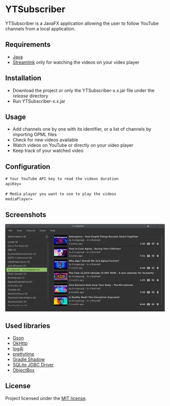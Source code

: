 # YTSubscriber

YTSubscriber is a JavaFX application allowing the user to follow YouTube channels from a local application.


## Requirements

+ [Java](http://www.java.com/en/download/)
+ [Streamlink](https://streamlink.github.io/) only for watching the videos on your video player


## Installation

+ Download the project or only the YTSubscriber-x.x.jar file under the *release* directory
+ Run YTSubscriber-x.x.jar 


## Usage

+ Add channels one by one with its identifier, or a list of channels by importing OPML files
+ Check for new videos available
+ Watch videos on YouTube or directly on your video player
+ Keep track of your watched video


## Configuration

```
# Your YouTube API key to read the videos duration
apiKey=

# Media player you want to use to play the videos
mediaPlayer=
```


## Screenshots

![](/screenshots/ytsubscriber.png)


## Used libraries

+ [Gson](https://github.com/google/gson)
+ [OkHttp](https://github.com/square/okhttp/)
+ [log4j](https://logging.apache.org/log4j/2.x/)
+ [prettytime](https://github.com/ocpsoft/prettytime)
+ [Gradle Shadow](https://github.com/johnrengelman/shadow)
+ [SQLite JDBC Driver](https://github.com/xerial/sqlite-jdbc)
+ [ObjectBox](https://github.com/objectbox/objectbox-java)


## License

Project licensed under the [MIT license](http://opensource.org/licenses/mit-license.php).
